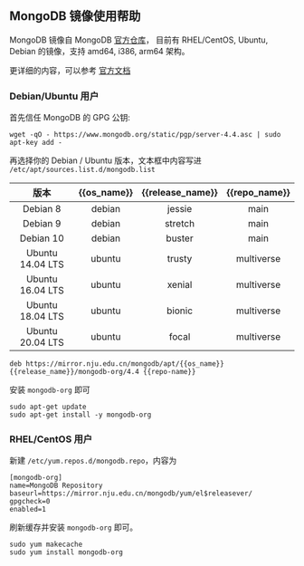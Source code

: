 
## MongoDB 镜像使用帮助

MongoDB 镜像自 MongoDB [官方仓库](https://repo.mongodb.org/)， 目前有 RHEL/CentOS, Ubuntu, Debian 的镜像，支持 amd64, i386, arm64 架构。

更详细的内容，可以参考 [官方文档](https://docs.mongodb.org/master/administration/install-on-linux/)

### Debian/Ubuntu 用户

首先信任 MongoDB 的 GPG 公钥: 

```
wget -qO - https://www.mongodb.org/static/pgp/server-4.4.asc | sudo apt-key add -
```

再选择你的 Debian / Ubuntu 版本，文本框中内容写进 `/etc/apt/sources.list.d/mongodb.list`

|  版本 | {{os_name}} | {{release_name}} | {{repo_name}} | 
| :----: | :----: | :----: | :----: |
| Debian 8   | debian |  jessie         | main |
| Debian 9   | debian |  stretch        | main |
| Debian 10  | debian |  buster         | main |
| Ubuntu 14.04 LTS | ubuntu | trusty | multiverse |
| Ubuntu 16.04 LTS | ubuntu | xenial | multiverse |
| Ubuntu 18.04 LTS | ubuntu | bionic | multiverse |
| Ubuntu 20.04 LTS | ubuntu | focal  | multiverse |

```
deb https://mirror.nju.edu.cn/mongodb/apt/{{os_name}} {{release_name}}/mongodb-org/4.4 {{repo-name}} 
```
安装 `mongodb-org` 即可

```
sudo apt-get update
sudo apt-get install -y mongodb-org
```

### RHEL/CentOS 用户


新建 `/etc/yum.repos.d/mongodb.repo`，内容为

```
[mongodb-org]
name=MongoDB Repository
baseurl=https://mirror.nju.edu.cn/mongodb/yum/el$releasever/
gpgcheck=0
enabled=1
```

刷新缓存并安装 `mongodb-org` 即可。

```
sudo yum makecache
sudo yum install mongodb-org
```
